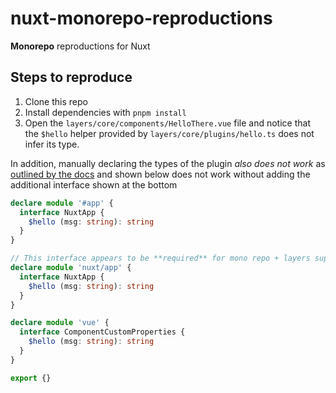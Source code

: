 # nuxt-monorepo-reproductions

**Monorepo** reproductions for Nuxt

## Steps to reproduce

1. Clone this repo
2. Install dependencies with `pnpm install`
3. Open the `layers/core/components/HelloThere.vue` file and notice that the `$hello` helper provided by `layers/core/plugins/hello.ts` does not infer its type.

In addition, manually declaring the types of the plugin _also does not work_ as [outlined by the docs](https://nuxt.com/docs/guide/directory-structure/plugins#typing-plugins) and shown below does not work without adding the additional interface shown at the bottom

```typescript
declare module '#app' {
  interface NuxtApp {
    $hello (msg: string): string
  }
}

// This interface appears to be **required** for mono repo + layers support
declare module 'nuxt/app' {
  interface NuxtApp {
    $hello (msg: string): string
  }
}

declare module 'vue' {
  interface ComponentCustomProperties {
    $hello (msg: string): string
  }
}

export {}
```
